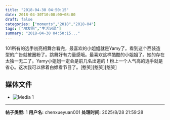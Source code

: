 ```yaml
---
title: "2018-04-30 04:50:15"
date: 2018-04-30T10:00:00+08:00
draft: false
categories: ["moments","2018","2018-04"]
tags: ["朋友圈","生活记录"]
summary: "2018-04-30 04:50:15..."
---
```


101所有的选手初亮相舞台看完，最喜欢的小姐姐就是Yamy了。看到这个西装造型的广告就被圈粉了。跳舞好有力量感哦。最喜欢这样酷酷的小姐姐了。她的存在太独一无二了。Yamy小姐姐一定会是前几名出道的！粉上一个人气高的选手就是省心。这次我可以佛着白嫖看节目了。[憨笑][憨笑][憨笑]

## 媒体文件

- ![Media 1](/Moments/photos/2018-04-30/201804300450150.jpg)

---

**帖子类型:** 1
**用户名:** chenxueyuan001
**处理时间:** 2025/8/28 21:59:28